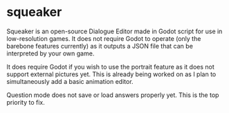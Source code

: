 # squeaker
Squeaker is an open-source Dialogue Editor made in Godot script for use in low-resolution games.
It does not require Godot to operate (only the barebone features currently) as it outputs a JSON file that can be interpreted by your own game. 

It does require Godot if you wish to use the portrait feature as it does not support external pictures yet. 
This is already being worked on as I plan to simultaneously add a basic animation editor.

Question mode does not save or load answers properly yet. This is the top priority to fix.
